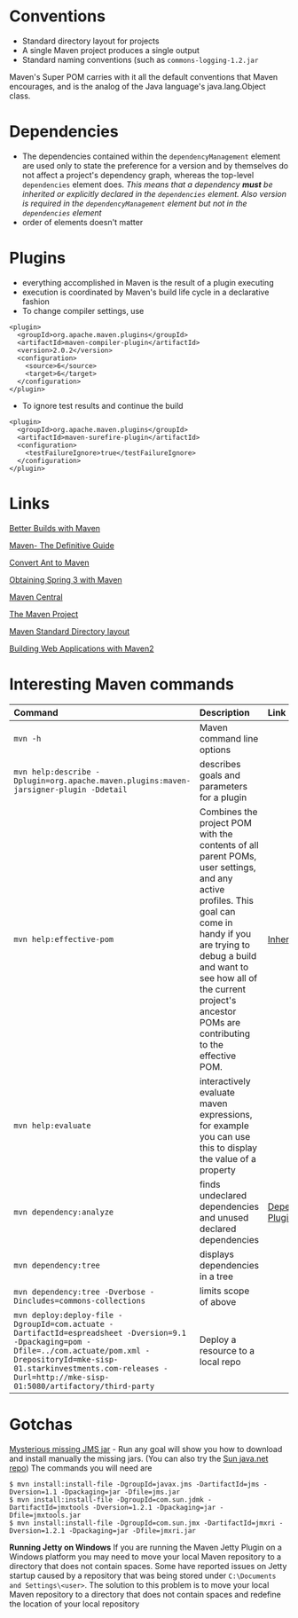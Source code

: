 # Conventions #
  * Standard directory layout for projects
  * A single Maven project produces a single output
  * Standard naming conventions (such as `commons-logging-1.2.jar`

Maven's Super POM carries with it all the default conventions that Maven encourages, and is the analog of the Java language's java.lang.Object class.

# Dependencies #

  * The dependencies contained within the `dependencyManagement` element are used only to state the preference for a version and by themselves do not affect a project's dependency graph, whereas the top-level `dependencies` element does. _This means that a dependency **must** be inherited or explicitly declared in the `dependencies` element. Also version is required in the `dependencyManagement` element but not in the `dependencies` element_
  * order of elements doesn't matter

# Plugins #
  * everything accomplished in Maven is the result of a plugin executing
  * execution is coordinated by Maven's build life cycle in a declarative fashion
  * To change compiler settings, use
```
<plugin>
  <groupId>org.apache.maven.plugins</groupId>
  <artifactId>maven-compiler-plugin</artifactId>
  <version>2.0.2</version>
  <configuration>
    <source>6</source>
    <target>6</target>
  </configuration>
</plugin>
```
  * To ignore test results and continue the build
```
<plugin>
  <groupId>org.apache.maven.plugins</groupId>
  <artifactId>maven-surefire-plugin</artifactId>
  <configuration>
    <testFailureIgnore>true</testFailureIgnore>
  </configuration>
</plugin>
```

# Links #

[Better Builds with Maven](http://www.maestrodev.com/better-build-maven)

[Maven- The Definitive Guide](http://door-county-software.googlecode.com/files/maven-definitive-guide.pdf)

[Convert Ant to Maven](http://www.sonatype.com/people/2009/04/how-to-convert-from-ant-to-maven-in-5-minutes/)

[Obtaining Spring 3 with Maven](http://blog.springsource.com/2009/12/02/obtaining-spring-3-artifacts-with-maven/)

[Maven Central](http://repo1.maven.org/maven2/)

[The Maven Project](http://maven.apache.org/)

[Maven Standard Directory layout](http://maven.apache.org/guides/introduction/introduction-to-the-standard-directory-layout.html)

[Building Web Applications with Maven2](http://today.java.net/pub/a/today/2007/03/01/building-web-applications-with-maven-2.html)

# Interesting Maven commands #
| **Command** | **Description** | **Link** |
|:------------|:----------------|:---------|
|`mvn -h`     |Maven command line options|          |
|`mvn help:describe -Dplugin=org.apache.maven.plugins:maven-jarsigner-plugin -Ddetail` | describes goals and parameters for a plugin |          |
|`mvn help:effective-pom`|Combines the project POM with the contents of all parent POMs, user settings, and any active profiles. This goal can come in handy if you are trying to debug a build and want to see how all of the current project's ancestor POMs are contributing to the effective POM. |[Inheritance](http://maven.apache.org/pom.html#Inheritance) |
|`mvn help:evaluate`|interactively evaluate maven expressions, for example you can use this to display the value of a property |          |
|`mvn dependency:analyze`|finds undeclared dependencies and unused declared dependencies|[Dependency Plugin](http://maven.apache.org/plugins/maven-dependency-plugin/usage.html) |
|`mvn dependency:tree`| displays dependencies in a tree |          |
|`mvn dependency:tree -Dverbose -Dincludes=commons-collections`|limits scope of above|          |
| ` mvn deploy:deploy-file -DgroupId=com.actuate -DartifactId=espreadsheet -Dversion=9.1 -Dpackaging=pom -Dfile=../com.actuate/pom.xml -DrepositoryId=mke-sisp-01.starkinvestments.com-releases -Durl=http://mke-sisp-01:5080/artifactory/third-party ` | Deploy a resource to a local repo |          |

# Gotchas #
[Mysterious missing JMS jar](http://www.mail-archive.com/users@maven.apache.org/msg106643.html) - Run any goal will show you how to download and install manually the missing jars. (You can also try the [Sun java.net repo](http://maven.apache.org/guides/mini/guide-coping-with-sun-jars.html)) The commands you will need are
```
$ mvn install:install-file -DgroupId=javax.jms -DartifactId=jms -Dversion=1.1 -Dpackaging=jar -Dfile=jms.jar
$ mvn install:install-file -DgroupId=com.sun.jdmk -DartifactId=jmxtools -Dversion=1.2.1 -Dpackaging=jar -Dfile=jmxtools.jar
$ mvn install:install-file -DgroupId=com.sun.jmx -DartifactId=jmxri -Dversion=1.2.1 -Dpackaging=jar -Dfile=jmxri.jar
```
**Running Jetty on Windows** If you are running the Maven Jetty Plugin on a Windows platform you may need to move your local Maven repository to a directory that does not contain spaces. Some have reported issues on Jetty startup caused by a repository that was being stored under `C:\Documents and Settings\<user>`. The solution to this problem is to move your local Maven repository to a directory that does not contain spaces and redefine the location of your local repository